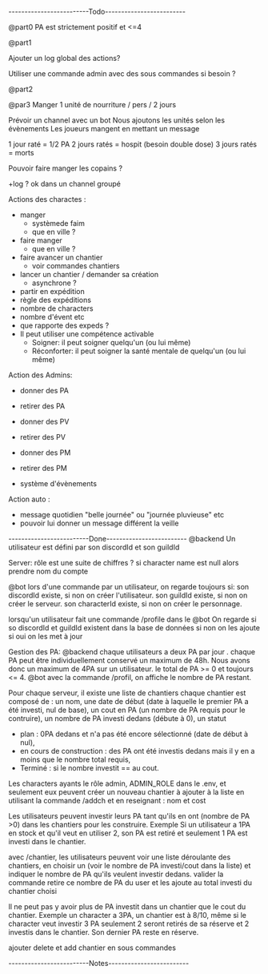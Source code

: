 -------------------------Todo-------------------------

@part0
PA est strictement positif et <=4

@part1

Ajouter un log global des actions?



Utiliser une commande admin avec des sous commandes si besoin ?

@part2

@par3
Manger
1 unité de nourriture / pers / 2 jours

Prévoir un channel avec un bot 
Nous ajoutons les unités selon les évènements
Les joueurs mangent en mettant un message


1 jour raté = 1/2 PA
2 jours ratés = hospit (besoin double dose)
3 jours ratés = morts

Pouvoir faire manger les copains ? 


+log ? ok dans un channel groupé 


Actions des charactes : 
- manger
  - systèmede faim
  - que en ville ? 
- faire manger
  - que en ville ?
- faire avancer un chantier 
  - voir commandes chantiers
- lancer un chantier / demander sa création
  - asynchrone ? 
- partir en expédition
 - règle des expéditions
 - nombre de characters
 - nombre d'évent etc
 - que rapporte des expeds ? 
- Il peut utiliser une compétence activable
  - Soigner: il peut soigner quelqu'un (ou lui même)
  - Réconforter: il peut soigner la santé mentale de quelqu'un (ou lui même)



Action des Admins:
- donner des PA 
- retirer des PA
- donner des PV 
- retirer des PV
- donner des PM 
- retirer des PM

- système d'évènements


Action auto :
- message quotidien "belle journée" ou "journée pluvieuse" etc 
- pouvoir lui donner un message différent la veille 



-------------------------Done-------------------------
@backend
Un utilisateur est défini par son discordId et son guildId

Server:
rôle est une suite de chiffres ?
si character name est null alors prendre nom du compte

@bot
lors d'une commande par un utilisateur, on regarde toujours si:
son discordId existe, si non on créer l'utilisateur.
son guildId existe, si non on créer le serveur.
son characterId existe, si non on créer le personnage.

lorsqu'un utilisateur fait une commande /profile dans le @bot
On regarde si so discordId et guildId existent dans la base de données
si non on les ajoute
si oui on les met à jour

Gestion des PA:
@backend
chaque utilisateurs a deux PA par jour .
chaque PA peut être individuellement conservé un maximum de 48h.
Nous avons donc un maximum de 4PA sur un utilisateur.
le total de PA >= 0 et toujours <= 4.
@bot
avec la commande /profil, on affiche le nombre de PA restant.

Pour chaque serveur, il existe une liste de chantiers
chaque chantier est composé de :
un nom,
une date de début (date à laquelle le premier PA a été investi, nul de base),
un cout en PA (un nombre de PA requis pour le contruire),
un nombre de PA investi dedans (débute à 0),
un statut

- plan : 0PA dedans et n'a pas été encore sélectionné (date de début à nul),
- en cours de construction : des PA ont été investis dedans mais il y en a moins que le nombre total requis,
- Terminé : si le nombre investit == au cout.

Les characters ayants le rôle admin, ADMIN_ROLE dans le .env, et seulement eux peuvent créer un nouveau chantier à ajouter à la liste en utilisant la commande /addch et en reseignant :
nom et cost

Les utilisateurs peuvent investir leurs PA tant qu'ils en ont (nombre de PA >0) dans les chantiers pour les construire.
Exemple Si un utilisateur a 1PA en stock et qu'il veut en utiliser 2, son PA est retiré et seulement 1 PA est investi dans le chantier.

avec /chantier, les utilisateurs peuvent voir une liste déroulante des chantiers, en choisir un (voir le nombre de PA investi/cout dans la liste) et indiquer le nombre de PA qu'ils veulent investir dedans.
valider la commande retire ce nombre de PA du user et les ajoute au total investi du chantier choisi

Il ne peut pas y avoir plus de PA investit dans un chantier que le cout du chantier.
Exemple un character a 3PA, un chantier est à 8/10, même si le character veut investir 3 PA seulement 2 seront retirés de sa réserve et 2 investis dans le chantier. Son dernier PA reste en réserve.

ajouter delete et add chantier en sous commandes

-------------------------Notes-------------------------
